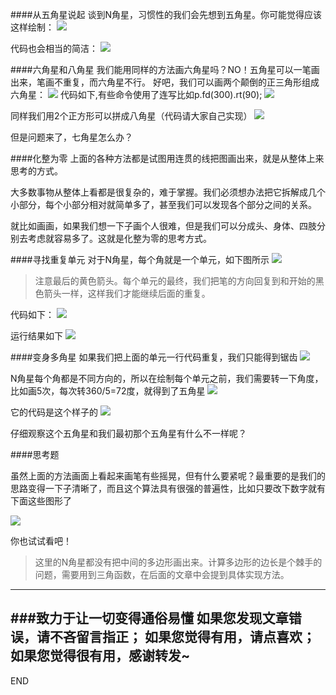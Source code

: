 ####从五角星说起
谈到N角星，习惯性的我们会先想到五角星。你可能觉得应该这样绘制：
![](http://upload-images.jianshu.io/upload_images/4324074-a84a99955917efa9.gif?imageMogr2/auto-orient/strip)

代码也会相当的简洁：
![](http://upload-images.jianshu.io/upload_images/4324074-62aa03243f219684.png?imageMogr2/auto-orient/strip%7CimageView2/2/w/1240)

####六角星和八角星
我们能用同样的方法画六角星吗？NO！五角星可以一笔画出来，笔画不重复，而六角星不行。
好吧，我们可以画两个颠倒的正三角形组成六角星：
![](http://upload-images.jianshu.io/upload_images/4324074-38db52bdbc1641a2.gif?imageMogr2/auto-orient/strip)
代码如下,有些命令使用了连写比如p.fd(300).rt(90);
![](http://upload-images.jianshu.io/upload_images/4324074-6d1b21d2f704b2ea.png?imageMogr2/auto-orient/strip%7CimageView2/2/w/1240)


同样我们用2个正方形可以拼成八角星（代码请大家自己实现）
![](http://upload-images.jianshu.io/upload_images/4324074-35ba334d71aab30a.gif?imageMogr2/auto-orient/strip)

但是问题来了，七角星怎么办？

####化整为零
上面的各种方法都是试图用连贯的线把图画出来，就是从整体上来思考的方式。

大多数事物从整体上看都是很复杂的，难于掌握。我们必须想办法把它拆解成几个小部分，每个小部分相对就简单多了，甚至我们可以发现各个部分之间的关系。

就比如画画，如果我们想一下子画个人很难，但是我们可以分成头、身体、四肢分别去考虑就容易多了。这就是化整为零的思考方式。

####寻找重复单元
对于N角星，每个角就是一个单元，如下图所示
![](http://upload-images.jianshu.io/upload_images/4324074-58e1ecef0b571673.png?imageMogr2/auto-orient/strip%7CimageView2/2/w/1240)
>注意最后的黄色箭头。每个单元的最终，我们把笔的方向回复到和开始的黑色箭头一样，这样我们才能继续后面的重复。

代码如下：
![](http://upload-images.jianshu.io/upload_images/4324074-a7f5a17a727ca2c6.png?imageMogr2/auto-orient/strip%7CimageView2/2/w/1240)

运行结果如下
![](http://upload-images.jianshu.io/upload_images/4324074-5cf82fdea9735df5.gif?imageMogr2/auto-orient/strip)

####变身多角星
如果我们把上面的单元一行代码重复，我们只能得到锯齿
![](http://upload-images.jianshu.io/upload_images/4324074-3ab4cc7e27af71d7.png?imageMogr2/auto-orient/strip%7CimageView2/2/w/1240)

N角星每个角都是不同方向的，所以在绘制每个单元之前，我们需要转一下角度，比如画5次，每次转360/5=72度，就得到了五角星
![](http://upload-images.jianshu.io/upload_images/4324074-ef33fb0c4f5ecc49.gif?imageMogr2/auto-orient/strip)

它的代码是这个样子的
![](http://upload-images.jianshu.io/upload_images/4324074-397f83c2e44f1a3e.png?imageMogr2/auto-orient/strip%7CimageView2/2/w/1240)

仔细观察这个五角星和我们最初那个五角星有什么不一样呢？

####思考题

虽然上面的方法画面上看起来画笔有些摇晃，但有什么要紧呢？最重要的是我们的思路变得一下子清晰了，而且这个算法具有很强的普遍性，比如只要改下数字就有下面这些图形了

![](http://upload-images.jianshu.io/upload_images/4324074-3f44243fbcc78465.png?imageMogr2/auto-orient/strip%7CimageView2/2/w/1240)

你也试试看吧！

>这里的N角星都没有把中间的多边形画出来。计算多边形的边长是个棘手的问题，需要用到三角函数，在后面的文章中会提到具体实现方法。

---
###致力于让一切变得通俗易懂
如果您发现文章错误，请不吝留言指正；
如果您觉得有用，请点喜欢；
如果您觉得很有用，感谢转发~
---
END

